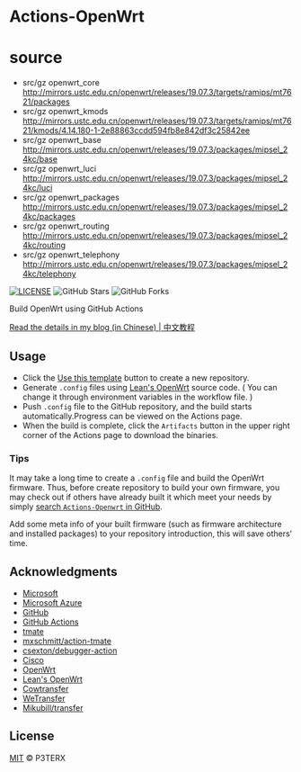 # Actions-OpenWrt
# source 
- src/gz openwrt_core http://mirrors.ustc.edu.cn/openwrt/releases/19.07.3/targets/ramips/mt7621/packages
- src/gz openwrt_kmods http://mirrors.ustc.edu.cn/openwrt/releases/19.07.3/targets/ramips/mt7621/kmods/4.14.180-1-2e88863ccdd594fb8e842df3c25842ee
- src/gz openwrt_base http://mirrors.ustc.edu.cn/openwrt/releases/19.07.3/packages/mipsel_24kc/base
- src/gz openwrt_luci http://mirrors.ustc.edu.cn/openwrt/releases/19.07.3/packages/mipsel_24kc/luci
- src/gz openwrt_packages http://mirrors.ustc.edu.cn/openwrt/releases/19.07.3/packages/mipsel_24kc/packages
- src/gz openwrt_routing http://mirrors.ustc.edu.cn/openwrt/releases/19.07.3/packages/mipsel_24kc/routing
- src/gz openwrt_telephony http://mirrors.ustc.edu.cn/openwrt/releases/19.07.3/packages/mipsel_24kc/telephony

[![LICENSE](https://img.shields.io/github/license/mashape/apistatus.svg?style=flat-square&label=LICENSE)](https://github.com/P3TERX/Actions-OpenWrt/blob/master/LICENSE)
![GitHub Stars](https://img.shields.io/github/stars/P3TERX/Actions-OpenWrt.svg?style=flat-square&label=Stars&logo=github)
![GitHub Forks](https://img.shields.io/github/forks/P3TERX/Actions-OpenWrt.svg?style=flat-square&label=Forks&logo=github)

Build OpenWrt using GitHub Actions

[Read the details in my blog (in Chinese) | 中文教程](https://p3terx.com/archives/build-openwrt-with-github-actions.html)

## Usage

- Click the [Use this template](https://github.com/P3TERX/Actions-OpenWrt/generate) button to create a new repository.
- Generate `.config` files using [Lean's OpenWrt](https://github.com/coolsnowwolf/lede) source code. ( You can change it through environment variables in the workflow file. )
- Push `.config` file to the GitHub repository, and the build starts automatically.Progress can be viewed on the Actions page.
- When the build is complete, click the `Artifacts` button in the upper right corner of the Actions page to download the binaries.

### Tips

It may take a long time to create a `.config` file and build the OpenWrt firmware. Thus, before create repository to build your own firmware, you may check out if others have already built it which meet your needs by simply [search `Actions-Openwrt` in GitHub](https://github.com/search?q=Actions-openwrt).

Add some meta info of your built firmware (such as firmware architecture and installed packages) to your repository introduction, this will save others' time.

## Acknowledgments

- [Microsoft](https://www.microsoft.com)
- [Microsoft Azure](https://azure.microsoft.com)
- [GitHub](https://github.com)
- [GitHub Actions](https://github.com/features/actions)
- [tmate](https://github.com/tmate-io/tmate)
- [mxschmitt/action-tmate](https://github.com/mxschmitt/action-tmate)
- [csexton/debugger-action](https://github.com/csexton/debugger-action)
- [Cisco](https://www.cisco.com/)
- [OpenWrt](https://github.com/openwrt/openwrt)
- [Lean's OpenWrt](https://github.com/coolsnowwolf/lede)
- [Cowtransfer](https://cowtransfer.com)
- [WeTransfer](https://wetransfer.com/)
- [Mikubill/transfer](https://github.com/Mikubill/transfer)

## License

[MIT](https://github.com/P3TERX/Actions-OpenWrt/blob/main/LICENSE) © P3TERX
